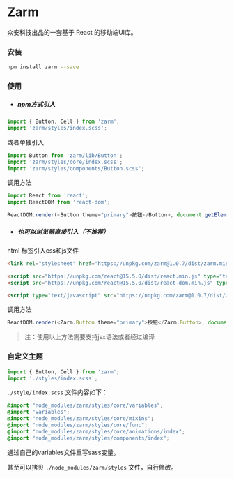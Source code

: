 # Zarm

众安科技出品的一套基于 React 的移动端UI库。

### 安装

```bash
npm install zarm --save
```

### 使用

* ##### npm方式引入

```js
import { Button, Cell } from 'zarm';
import 'zarm/styles/index.scss';
```

或者单独引入

```js
import Button from 'zarm/lib/Button';
import 'zarm/styles/core/index.scss';
import 'zarm/styles/components/Button.scss';
```

调用方法

```js
import React from 'react';
import ReactDOM from 'react-dom';

ReactDOM.render(<Button theme="primary">按钮</Button>, document.getElementById('app'));
```

* ##### 也可以浏览器直接引入（不推荐）

html 标签引入css和js文件

```html
<link rel="stylesheet" href="https://unpkg.com/zarm@1.0.7/dist/zarm.min.css">
```

```html
<script src="https://unpkg.com/react@15.5.0/dist/react.min.js" type="text/javascript"></script>
<script src="https://unpkg.com/react@15.5.0/dist/react-dom.min.js" type="text/javascript"></script>

<script type="text/javascript" src="https://unpkg.com/zarm@1.0.7/dist/zarm.min.js"></script>
```

调用方法

```js
ReactDOM.render(<Zarm.Button theme="primary">按钮</Zarm.Button>, document.getElementById('app'));
```

> 注：使用以上方法需要支持jsx语法或者经过编译

### 自定义主题

```js
import { Button, Cell } from 'zarm';
import './styles/index.scss';
```

`./style/index.scss` 文件内容如下：

```css
@import "node_modules/zarm/styles/core/variables";
@import "variables";
@import "node_modules/zarm/styles/core/mixins";
@import "node_modules/zarm/styles/core/func";
@import "node_modules/zarm/styles/core/animations/index";
@import "node_modules/zarm/styles/components/index";
```

通过自己的variables文件重写sass变量。

甚至可以拷贝 `./node_modules/zarm/styles` 文件，自行修改。

